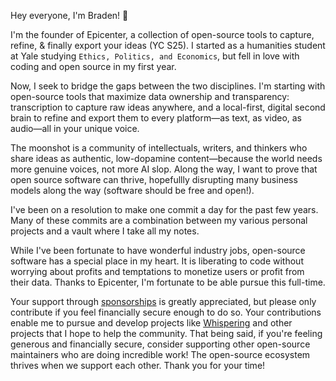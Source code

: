 Hey everyone, I'm Braden! 👋

I'm the founder of Epicenter, a collection of open-source tools to capture, refine, & finally export your ideas (YC S25). I started as a humanities student at Yale studying `Ethics, Politics, and Economics`, but fell in love with coding and open source in my first year.

Now, I seek to bridge the gaps between the two disciplines. I'm starting with open-source tools that maximize data ownership and transparency: transcription to capture raw ideas anywhere, and a local-first, digital second brain to refine and export them to every platform—as text, as video, as audio—all in your unique voice.

The moonshot is a community of intellectuals, writers, and thinkers who share ideas as authentic, low-dopamine content—because the world needs more genuine voices, not more AI slop. Along the way, I want to prove that open source software can thrive, hopefullly disrupting many business models along the way (software should be free and open!).

I've been on a resolution to make one commit a day for the past few years. Many of these commits are a combination between my various personal projects and a vault where I take all my notes.

While I've been fortunate to have wonderful industry jobs, open-source software has a special place in my heart. It is liberating to code without worrying about profits and temptations to monetize users or profit from their data. Thanks to Epicenter, I'm fortunate to be able pursue this full-time.

Your support through [sponsorships](https://github.com/sponsors/braden-w) is greatly appreciated, but please only contribute if you feel financially secure enough to do so. Your contributions enable me to pursue and develop projects like [Whispering](https://github.com/braden-w/whispering) and other projects that I hope to help the community. That being said, if you're feeling generous and financially secure, consider supporting other open-source maintainers who are doing incredible work! The open-source ecosystem thrives when we support each other. Thank you for your time!
